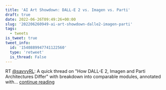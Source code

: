 ```yaml
---
title: 'AI Art Showdown: DALL-E 2 vs. Imagen vs. Parti'
draft: true
date: 2022-06-26T09:49:26+00:00
slug: '202206260949-ai-art-showdown-dalle2-imagen-parti'
tags:
  - tweets
is_tweet: true
tweet_info:
  id: '1540889947741122560'
  type: 'retweet'
  is_thread: False
---
```




RT [@savvyRL](https://x.com/savvyRL): A quick thread on "How DALL-E 2, Imagen and Parti Architectures Differ" with breakdown into comparable modules, annotated with… [continue reading](https://x.com/sytelus/status/1540889947741122560)
